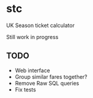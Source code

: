 # stc

UK Season ticket calculator

Still work in progress

## TODO

- Web interface
- Group similar fares together?
- Remove Raw SQL queries
- Fix tests

